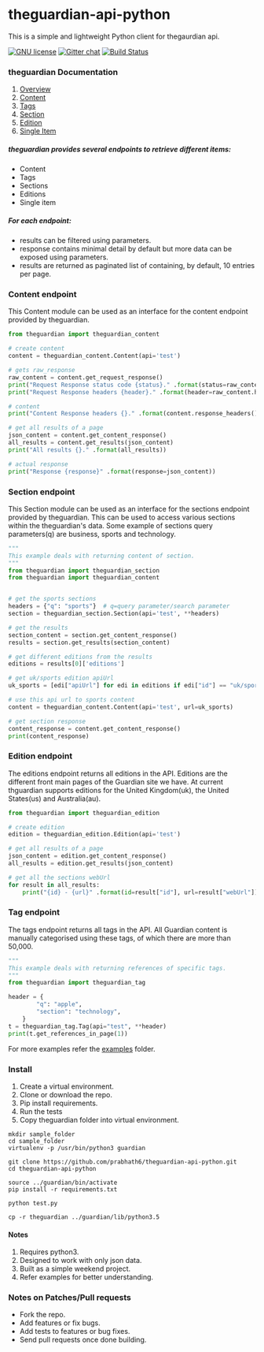 # theguardian-api-python
This is a simple and lightweight Python client for thegaurdian api.

[![GNU license](https://camo.githubusercontent.com/940baba6e10de9f9bd8616bf42804619f2fb07fc/687474703a2f2f696d672e736869656c64732e696f2f62616467652f6c6963656e73652d474e5576332d627269676874677265656e2e737667)](https://github.com/prabhath6/theguardian-api-python/blob/master/LICENSE) [![Gitter chat](https://badges.gitter.im/USER/REPO.png)](https://gitter.im/theguardian-api-python/developers_contributers_users) [![Build Status](https://travis-ci.org/prabhath6/theguardian-api-python.svg?branch=master)](https://travis-ci.org/prabhath6/theguardian-api-python)


### theguardian Documentation
1. [Overview](http://open-platform.theguardian.com/documentation/)
2. [Content](http://open-platform.theguardian.com/documentation/search)
3. [Tags](http://open-platform.theguardian.com/documentation/tag)
4. [Section](http://open-platform.theguardian.com/documentation/section)
5. [Edition](http://open-platform.theguardian.com/documentation/edition)
6. [Single Item](http://open-platform.theguardian.com/documentation/item)

##### theguardian provides several endpoints to retrieve different items:

* Content
* Tags
* Sections
* Editions
* Single item

##### For each endpoint:

* results can be filtered using parameters.
* response contains minimal detail by default but more data can be exposed using parameters.
* results are returned as paginated list of containing, by default, 10 entries per page.

### Content endpoint
This Content module can be used as an interface for the content endpoint provided
by theguardian.
```python
from theguardian import theguardian_content

# create content
content = theguardian_content.Content(api='test')

# gets raw_response
raw_content = content.get_request_response()
print("Request Response status code {status}." .format(status=raw_content.status_code))
print("Request Response headers {header}." .format(header=raw_content.headers))

# content
print("Content Response headers {}." .format(content.response_headers()))

# get all results of a page
json_content = content.get_content_response()
all_results = content.get_results(json_content)
print("All results {}." .format(all_results))

# actual response
print("Response {response}" .format(response=json_content))
```
### Section endpoint
This Section module can be used as an interface for the sections endpoint provided
by theguardian. This can be used to access various sections within the theguardian's
data. Some example of sections query parameters(q) are business, sports and technology.
```python
"""
This example deals with returning content of section.
"""
from theguardian import theguardian_section
from theguardian import theguardian_content


# get the sports sections
headers = {"q": "sports"}  # q=query parameter/search parameter
section = theguardian_section.Section(api='test', **headers)

# get the results
section_content = section.get_content_response()
results = section.get_results(section_content)

# get different editions from the results
editions = results[0]['editions']

# get uk/sports edition apiUrl
uk_sports = [edi["apiUrl"] for edi in editions if edi["id"] == "uk/sport"][0]

# use this api url to sports content
content = theguardian_content.Content(api='test', url=uk_sports)

# get section response
content_response = content.get_content_response()
print(content_response)
```
### Edition endpoint
The editions endpoint returns all editions in the API.
Editions are the different front main pages of the Guardian site we have.
At current thguardian supports editions for the United Kingdom(uk), the United States(us) and Australia(au).
```python
from theguardian import theguardian_edition

# create edition
edition = theguardian_edition.Edition(api='test')

# get all results of a page
json_content = edition.get_content_response()
all_results = edition.get_results(json_content)

# get all the sections webUrl
for result in all_results:
    print("{id} - {url}" .format(id=result["id"], url=result["webUrl"]))

```
### Tag endpoint
The tags endpoint returns all tags in the API. All Guardian content
is manually categorised using these tags, of which there are more than 50,000.
```python
"""
This example deals with returning references of specific tags.
"""
from theguardian import theguardian_tag

header = {
        "q": "apple",
        "section": "technology",
    }
t = theguardian_tag.Tag(api="test", **header)
print(t.get_references_in_page(1))

```
For more examples refer the [examples](https://github.com/prabhath6/theguardian-api-python/tree/master/examples) folder.
### Install
1. Create a virtual environment.
2. Clone or download the repo.
3. Pip install requirements.
4. Run the tests
5. Copy theguardian folder into virtual environment.

```
mkdir sample_folder
cd sample_folder
virtualenv -p /usr/bin/python3 guardian

git clone https://github.com/prabhath6/theguardian-api-python.git
cd theguardian-api-python

source ../guardian/bin/activate
pip install -r requirements.txt

python test.py

cp -r theguardian ../guardian/lib/python3.5
```
#### Notes
1. Requires python3.
2. Designed to work with only json data.
3. Built as a simple weekend project.
4. Refer examples for better understanding.

### Notes on Patches/Pull requests
* Fork the repo.
* Add features or fix bugs.
* Add tests to features or bug fixes.
* Send pull requests once done building.

